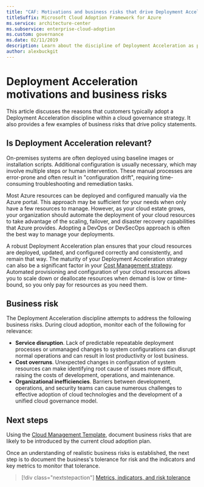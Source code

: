 ```yaml
---
title: "CAF: Motivations and business risks that drive Deployment Acceleration"
titleSuffix: Microsoft Cloud Adoption Framework for Azure
ms.service: architecture-center
ms.subservice: enterprise-cloud-adoption
ms.custom: governance
ms.date: 02/11/2019
description: Learn about the discipline of Deployment Acceleration as part of a cloud governance strategy.
author: alexbuckgit
---
```


# Deployment Acceleration motivations and business risks

This article discusses the reasons that customers typically adopt a Deployment Acceleration discipline within a cloud governance strategy. It also provides a few examples of business risks that drive policy statements.

<!-- markdownlint-disable MD026 -->

## Is Deployment Acceleration relevant?

On-premises systems are often deployed using baseline images or installation scripts. Additional configuration is usually necessary, which may involve multiple steps or human intervention. These manual processes are error-prone and often result in "configuration drift", requiring time-consuming troubleshooting and remediation tasks.

Most Azure resources can be deployed and configured manually via the Azure portal. This approach may be sufficient for your needs when only have a few resources to manage. However, as your cloud estate grows, your organization should automate the deployment of your cloud resources to take advantage of the scaling, failover, and disaster recovery capabilities that Azure provides. Adopting a DevOps or DevSecOps approach is often the best way to manage your deployments.

A robust Deployment Acceleration plan ensures that your cloud resources are deployed, updated, and configured correctly and consistently, and remain that way. The maturity of your Deployment Acceleration strategy can also be a significant factor in your [Cost Management strategy](../cost-management/overview.md). Automated provisioning and configuration of your cloud resources allows you to scale down or deallocate resources when demand is low or time-bound, so you only pay for resources as you need them.

## Business risk

The Deployment Acceleration discipline attempts to address the following business risks. During cloud adoption, monitor each of the following for relevance:

- **Service disruption**. Lack of predictable repeatable deployment processes or unmanaged changes to system configurations can disrupt normal operations and can result in lost productivity or lost business.
- **Cost overruns**. Unexpected changes in configuration of system resources can make identifying root cause of issues more difficult, raising the costs of development, operations, and maintenance.
- **Organizational inefficiencies**. Barriers between development, operations, and security teams can cause numerous challenges to effective adoption of cloud technologies and the development of a unified cloud governance model.

## Next steps

Using the [Cloud Management Template](./template.md), document business risks that are likely to be introduced by the current cloud adoption plan.

Once an understanding of realistic business risks is established, the next step is to document the business's tolerance for risk and the indicators and key metrics to monitor that tolerance.

> [!div class="nextstepaction"]
> [Metrics, indicators, and risk tolerance](./metrics-tolerance.md)
